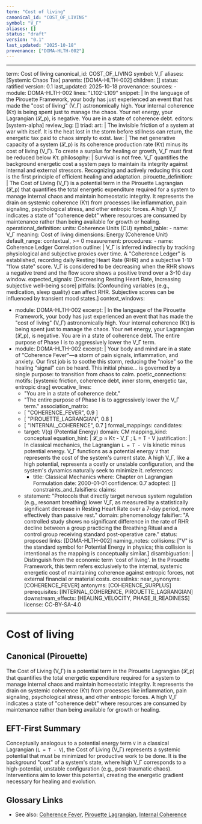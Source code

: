 ```yaml
---
term: "Cost of living"
canonical_id: "COST_OF_LIVING"
symbol: "V_Γ"
aliases: []
status: "draft"
version: "0.1"
last_updated: "2025-10-18"
provenance: ["DOMA-HLTH-002"]
---
```


---
term: Cost of living
canonical_id: COST_OF_LIVING
symbol: V_Γ
aliases: [Systemic Chaos Tax]
parents: [DOMA-HLTH-002]
children: []
status: ratified
version: 0.1
last_updated: 2025-10-18
provenance:
  sources:
    - module: DOMA-HLTH-002
      lines: "L102-L109"
      snippet: |
        In the language of the Pirouette Framework, your body has just experienced an event that has made the "cost of living" (V_Γ) astronomically high. Your internal coherence (Kτ) is being spent just to manage the chaos. Your net energy, your Lagrangian (𝓛_p), is negative. You are in a state of coherence debt.
  editors: [system-alpha]
  review_log: []
triad:
  art: |
    The invisible friction of a system at war with itself. It is the heat lost in the storm before stillness can return, the energetic tax paid to chaos simply to exist.
  law: |
    The net generative capacity of a system (𝓛_p) is its coherence production rate (Kτ) minus its cost of living (V_Γ). To create a surplus for healing or growth, V_Γ must first be reduced below Kτ.
  philosophy: |
    Survival is not free. V_Γ quantifies the background energetic cost a system pays to maintain its integrity against internal and external stressors. Recognizing and actively reducing this cost is the first principle of efficient healing and adaptation.
pirouette_definition: |
  The Cost of Living (V_Γ) is a potential term in the Pirouette Lagrangian (𝓛_p) that quantifies the total energetic expenditure required for a system to manage internal chaos and maintain homeostatic integrity. It represents the drain on systemic coherence (Kτ) from processes like inflammation, pain signaling, psychological stress, and other entropic forces. A high V_Γ indicates a state of "coherence debt" where resources are consumed by maintenance rather than being available for growth or healing.
operational_definition:
  units: Coherence Units (CU)
  symbol_table:
    - name: V_Γ
      meaning: Cost of living
      dimensions: Energy (Coherence Unit)
      default_range: contextual, >= 0
  measurement:
    procedures:
      - name: Coherence Ledger Correlation
        outline: |
          V_Γ is inferred indirectly by tracking physiological and subjective proxies over time. A "Coherence Ledger" is established, recording daily Resting Heart Rate (RHR) and a subjective 1-10 "flow state" score. V_Γ is considered to be decreasing when the RHR shows a negative trend and the flow score shows a positive trend over a 3-10 day window.
        expected_signals: [Decreasing Resting Heart Rate, Increasing subjective well-being score]
        pitfalls: [Confounding variables (e.g., medication, sleep quality) can affect RHR. Subjective scores can be influenced by transient mood states.]
context_windows:
  - module: DOMA-HLTH-002
    excerpt: |
      In the language of the Pirouette Framework, your body has just experienced an event that has made the "cost of living" (V_Γ) astronomically high. Your internal coherence (Kτ) is being spent just to manage the chaos. Your net energy, your Lagrangian (𝓛_p), is negative. You are in a state of coherence debt. The entire purpose of Phase I is to aggressively lower the V_Γ term.
  - module: DOMA-HLTH-002
    excerpt: |
      Your body and mind are in a state of "Coherence Fever"—a storm of pain signals, inflammation, and anxiety. Our first job is to soothe this storm, reducing the "noise" so the healing "signal" can be heard. This initial phase... is governed by a single purpose: to transition from chaos to calm.
poetic_connections:
  motifs: [systemic friction, coherence debt, inner storm, energetic tax, entropic drag]
  evocative_lines:
    - "You are in a state of coherence debt."
    - "The entire purpose of Phase I is to aggressively lower the V_Γ term."
  association_matrix:
    - [ "COHERENCE_FEVER", 0.9 ]
    - [ "PIROUETTE_LAGRANGIAN", 0.8 ]
    - [ "INTERNAL_COHERENCE", 0.7 ]
formal_mappings:
  candidates:
    - target: V(q) (Potential Energy)
      domain: CM
      mapping_kind: conceptual
      equation_hint: |
        𝓛_p ≈ Kτ - V_Γ  ;  L = T - V
      justification: |
        In classical mechanics, the Lagrangian `L = T - V` is kinetic minus potential energy. V_Γ functions as a potential energy `V` that represents the cost of the system's current state. A high V_Γ, like a high potential, represents a costly or unstable configuration, and the system's dynamics naturally seek to minimize it.
      references:
        - title: Classical Mechanics
          where: Chapter on Lagrangian Formulation
          date: 2000-01-01
      confidence: 0.7
  adopted: []
constraints_and_falsifiers:
  claims:
    - statement: "Protocols that directly target nervous system regulation (e.g., resonant breathing) lower V_Γ, as measured by a statistically significant decrease in Resting Heart Rate over a 7-day period, more effectively than passive rest."
      domain: phenomenology
      falsifier: "A controlled study shows no significant difference in the rate of RHR decline between a group practicing the Breathing Ritual and a control group receiving standard post-operative care."
      status: proposed
      links: [DOMA-HLTH-002]
naming_notes:
  collisions: ["V" is the standard symbol for Potential Energy in physics; this collision is intentional as the mapping is conceptually similar.]
  disambiguation: |
    Distinguish from the economic term 'cost of living'. In the Pirouette Framework, this term refers exclusively to the internal, systemic energetic cost of maintaining coherence against entropic forces, not external financial or material costs.
crosslinks:
  near_synonyms: [COHERENCE_FEVER]
  antonyms: [COHERENCE_SURPLUS]
  prerequisites: [INTERNAL_COHERENCE, PIROUETTE_LAGRANGIAN]
  downstream_effects: [HEALING_VELOCITY, PHASE_II_READINESS]
license: CC-BY-SA-4.0
---

# Cost of living

## Canonical (Pirouette)
The Cost of Living (V_Γ) is a potential term in the Pirouette Lagrangian (𝓛_p) that quantifies the total energetic expenditure required for a system to manage internal chaos and maintain homeostatic integrity. It represents the drain on systemic coherence (Kτ) from processes like inflammation, pain signaling, psychological stress, and other entropic forces. A high V_Γ indicates a state of "coherence debt" where resources are consumed by maintenance rather than being available for growth or healing.

## EFT-First Summary
Conceptually analogous to a potential energy term `V` in a classical Lagrangian (`L = T - V`), the Cost of Living (V_Γ) represents a systemic potential that must be minimized for productive work to be done. It is the background "cost" of a system's state, where high V_Γ corresponds to a high-potential, unstable configuration (e.g., post-traumatic chaos). Interventions aim to lower this potential, creating the energetic gradient necessary for healing and evolution.

## Glossary Links
- See also: [Coherence Fever](<COHERENCE_FEVER>), [Pirouette Lagrangian](<PIROUETTE_LAGRANGIAN>), [Internal Coherence](<INTERNAL_COHERENCE>)